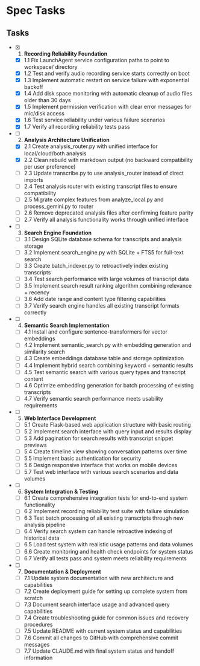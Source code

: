 # Spec Tasks

## Tasks

- [x] 1. **Recording Reliability Foundation**
  - [x] 1.1 Fix LaunchAgent service configuration paths to point to workspace/ directory
  - [x] 1.2 Test and verify audio recording service starts correctly on boot
  - [x] 1.3 Implement automatic restart on service failure with exponential backoff
  - [x] 1.4 Add disk space monitoring with automatic cleanup of audio files older than 30 days
  - [x] 1.5 Implement permission verification with clear error messages for mic/disk access
  - [x] 1.6 Test service reliability under various failure scenarios
  - [x] 1.7 Verify all recording reliability tests pass

- [ ] 2. **Analysis Architecture Unification**
  - [x] 2.1 Create analysis_router.py with unified interface for local/cloud/both analysis
  - [x] 2.2 Clean rebuild with markdown output (no backward compatibility per user preference)
  - [ ] 2.3 Update transcribe.py to use analysis_router instead of direct imports
  - [ ] 2.4 Test analysis router with existing transcript files to ensure compatibility
  - [ ] 2.5 Migrate complex features from analyze_local.py and process_gemini.py to router
  - [ ] 2.6 Remove deprecated analysis files after confirming feature parity
  - [ ] 2.7 Verify all analysis functionality works through unified interface

- [ ] 3. **Search Engine Foundation**
  - [ ] 3.1 Design SQLite database schema for transcripts and analysis storage
  - [ ] 3.2 Implement search_engine.py with SQLite + FTS5 for full-text search
  - [ ] 3.3 Create batch_indexer.py to retroactively index existing transcripts
  - [ ] 3.4 Test search performance with large volumes of transcript data
  - [ ] 3.5 Implement search result ranking algorithm combining relevance + recency
  - [ ] 3.6 Add date range and content type filtering capabilities
  - [ ] 3.7 Verify search engine handles all existing transcript formats correctly

- [ ] 4. **Semantic Search Implementation**
  - [ ] 4.1 Install and configure sentence-transformers for vector embeddings
  - [ ] 4.2 Implement semantic_search.py with embedding generation and similarity search
  - [ ] 4.3 Create embeddings database table and storage optimization
  - [ ] 4.4 Implement hybrid search combining keyword + semantic results
  - [ ] 4.5 Test semantic search with various query types and transcript content
  - [ ] 4.6 Optimize embedding generation for batch processing of existing transcripts
  - [ ] 4.7 Verify semantic search performance meets usability requirements

- [ ] 5. **Web Interface Development**
  - [ ] 5.1 Create Flask-based web application structure with basic routing
  - [ ] 5.2 Implement search interface with query input and results display
  - [ ] 5.3 Add pagination for search results with transcript snippet previews
  - [ ] 5.4 Create timeline view showing conversation patterns over time
  - [ ] 5.5 Implement basic authentication for security
  - [ ] 5.6 Design responsive interface that works on mobile devices
  - [ ] 5.7 Test web interface with various search scenarios and data volumes

- [ ] 6. **System Integration & Testing**
  - [ ] 6.1 Create comprehensive integration tests for end-to-end system functionality
  - [ ] 6.2 Implement recording reliability test suite with failure simulation
  - [ ] 6.3 Test batch processing of all existing transcripts through new analysis pipeline
  - [ ] 6.4 Verify search system can handle retroactive indexing of historical data
  - [ ] 6.5 Load test system with realistic usage patterns and data volumes
  - [ ] 6.6 Create monitoring and health check endpoints for system status
  - [ ] 6.7 Verify all tests pass and system meets reliability requirements

- [ ] 7. **Documentation & Deployment**
  - [ ] 7.1 Update system documentation with new architecture and capabilities
  - [ ] 7.2 Create deployment guide for setting up complete system from scratch
  - [ ] 7.3 Document search interface usage and advanced query capabilities
  - [ ] 7.4 Create troubleshooting guide for common issues and recovery procedures
  - [ ] 7.5 Update README with current system status and capabilities
  - [ ] 7.6 Commit all changes to GitHub with comprehensive commit messages
  - [ ] 7.7 Update CLAUDE.md with final system status and handoff information